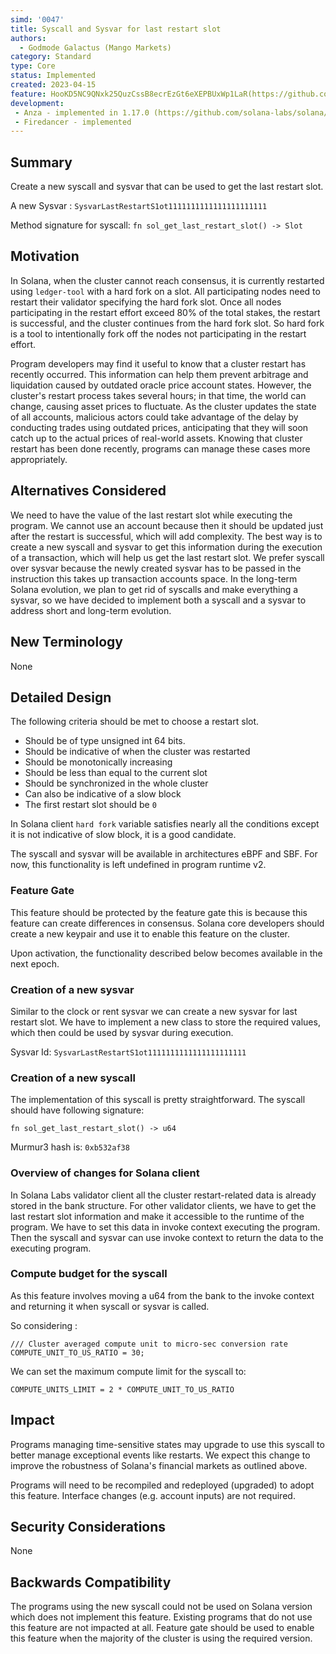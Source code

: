 ```yaml
---
simd: '0047'
title: Syscall and Sysvar for last restart slot
authors:
  - Godmode Galactus (Mango Markets)
category: Standard
type: Core
status: Implemented
created: 2023-04-15
feature: HooKD5NC9QNxk25QuzCssB8ecrEzGt6eXEPBUxWp1LaR(https://github.com/solana-labs/solana/issues/32177)
development: 
 - Anza - implemented in 1.17.0 (https://github.com/solana-labs/solana/pull/31957) 
 - Firedancer - implemented
---
```


## Summary

Create a new syscall and sysvar that can be used to get the last restart slot.

A new Sysvar :
`SysvarLastRestartS1ot1111111111111111111111`

Method signature for syscall:
`fn sol_get_last_restart_slot() -> Slot`

## Motivation

In Solana, when the cluster cannot reach consensus, it is currently restarted
using `ledger-tool` with a hard fork on a slot. All participating nodes need to
restart their validator specifying the hard fork slot. Once all nodes
participating in the restart effort exceed 80% of the total stakes, the restart
is successful, and the cluster continues from the hard fork slot. So hard fork
is a tool to intentionally fork off the nodes not participating in the restart
effort.

Program developers may find it useful to know that a cluster restart has
recently occurred. This information can help them prevent arbitrage and
liquidation caused by outdated oracle price account states. However, the
cluster's restart process takes several hours; in that time, the world can
change, causing asset prices to fluctuate. As the cluster updates the state of
all accounts, malicious actors could take advantage of the delay by conducting
trades using outdated prices, anticipating that they will soon catch up to the
actual prices of real-world assets. Knowing that cluster restart has been done
recently, programs can manage these cases more appropriately.

## Alternatives Considered

We need to have the value of the last restart slot while executing the program.
We cannot use an account because then it should be updated just after the
restart is successful, which will add complexity. The best way is to create a
new syscall and sysvar to get this information during the execution of a
transaction, which will help us get the last restart slot. We prefer syscall
over sysvar because the newly created sysvar has to be passed in the instruction
this takes up transaction accounts space. In the long-term Solana evolution, we
plan to get rid of syscalls and make everything a sysvar, so we have decided to
implement both a syscall and a sysvar to address short and long-term evolution.

## New Terminology

None

## Detailed Design

The following criteria should be met to choose a restart slot.

* Should be of type unsigned int 64 bits.
* Should be indicative of when the cluster was restarted
* Should be monotonically increasing
* Should be less than equal to the current slot
* Should be synchronized in the whole cluster
* Can also be indicative of a slow block
* The first restart slot should be `0`

In Solana client `hard fork` variable satisfies nearly all the conditions except
it is not indicative of slow block, it is a good candidate.

The syscall and sysvar will be available in architectures eBPF and SBF.
For now, this functionality is left undefined in program runtime v2.

### Feature Gate

This feature should be protected by the feature gate this is because this
feature can create differences in consensus. Solana core developers should
create a new keypair and use it to enable this feature on the cluster.

Upon activation, the functionality described below becomes available in the next
epoch.

### Creation of a new sysvar

Similar to the clock or rent sysvar we can create a new sysvar for last restart
slot. We have to implement a new class to store the required values, which then
could be used by sysvar during execution.

Sysvar Id: `SysvarLastRestartS1ot1111111111111111111111`

### Creation of a new syscall

The implementation of this syscall is pretty straightforward. The syscall should
have following signature:

`fn sol_get_last_restart_slot() -> u64`

Murmur3 hash is: `0xb532af38`

### Overview of changes for Solana client

In Solana Labs validator client all the cluster restart-related data is already
stored in the bank structure. For other validator clients, we have to get the
last restart slot information and make it accessible to the runtime of the
program. We have to set this data in invoke context executing the program. Then
the syscall and sysvar can use invoke context to return the data to the
executing program.

### Compute budget for the syscall

As this feature involves moving a u64 from the bank to the invoke context and
returning it when syscall or sysvar is called.

So considering :

```
/// Cluster averaged compute unit to micro-sec conversion rate
COMPUTE_UNIT_TO_US_RATIO = 30;
```

We can set the maximum compute limit for the syscall to:

```
COMPUTE_UNITS_LIMIT = 2 * COMPUTE_UNIT_TO_US_RATIO
```

## Impact

Programs managing time-sensitive states may upgrade to use this syscall to
better manage exceptional events like restarts. We expect this change to improve
the robustness of Solana's financial markets as outlined above.

Programs will need to be recompiled and redeployed (upgraded) to adopt this
feature. Interface changes (e.g. account inputs) are not required.

## Security Considerations

None

## Backwards Compatibility

The programs using the new syscall could not be used on Solana version which
does not implement this feature. Existing programs that do not use this feature
are not impacted at all. Feature gate should be used to enable this feature when
the majority of the cluster is using the required version.
